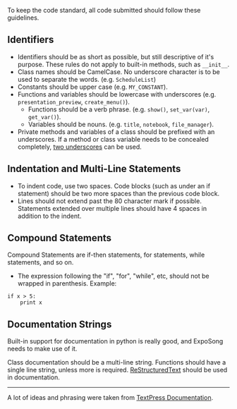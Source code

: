 To keep the code standard, all code submitted should follow these guidelines.

## Identifiers ##

  * Identifiers should be as short as possible, but still descriptive of it's purpose. These rules do not apply to built-in methods, such as `__init__`.
  * Class names should be CamelCase. No underscore character is to be used to separate the words. (e.g. `ScheduleList`)
  * Constants should be upper case (e.g. `MY_CONSTANT`).
  * Functions and variables should be lowercase with underscores (e.g. `presentation_preview`, `create_menu()`).
    * Functions should be a verb phrase. (e.g. `show()`, `set_var(var)`, `get_var()`).
    * Variables should be nouns. (e.g. `title`, `notebook`, `file_manager`).
  * Private methods and variables of a class should be prefixed with an underscores. If a method or class variable needs to be concealed completely, [two underscores](http://docs.python.org/ref/id-classes.html) can be used.

## Indentation and Multi-Line Statements ##

  * To indent code, use two spaces. Code blocks (such as under an if statement) should be two more spaces than the previous code block.
  * Lines should not extend past the 80 character mark if possible. Statements extended over multiple lines should have 4 spaces in addition to the indent.

## Compound Statements ##

Compound Statements are if-then statements, for statements, while statements, and so on.

  * The expression following the "if", "for", "while", etc, should not be wrapped in parenthesis. Example:
```
if x > 5:
    print x
```

## Documentation Strings ##

Built-in support for documentation in python is really good, and ExpoSong needs to make use of it.

Class documentation should be a multi-line string. Functions should have a single line string, unless more is required. [ReStructuredText](http://docutils.sourceforge.net/rst.html) should be used in documentation.

---

A lot of ideas and phrasing were taken from [TextPress Documentation](http://dev.pocoo.org/projects/textpress/browser/docs/extend/styleguide.txt).